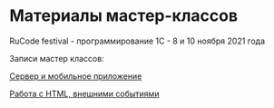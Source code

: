 # Материалы мастер-классов
RuCode festival - программирование 1С - 8 и 10 ноября 2021 года

Записи мастер классов:

[Сервер и мобильное приложение](https://www.youtube.com/watch?v=enKsONDh0GM)

[Работа с HTML, внешними событиями](https://www.youtube.com/watch?v=StOVg1Pwbsw)